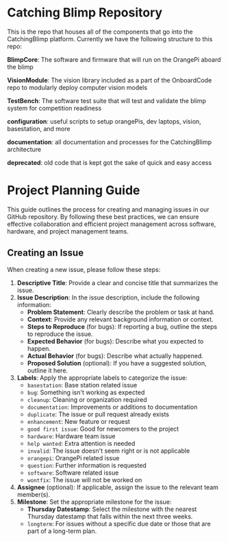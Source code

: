 # Catching Blimp Repository


This is the repo that houses all of the components that go into the CatchingBlimp platform. Currently we have the following structure to this repo:

**BlimpCore**: The software and firmware that will run on the OrangePi aboard the blimp

**VisionModule**: The vision library included as a part of the OnboardCode repo to modularly deploy computer vision models

**TestBench**: The software test suite that will test and validate the blimp system for competition readiness   

**configuration**: useful scripts to setup orangePis, dev laptops, vision, basestation, and more

**documentation**: all documentation and processes for the CatchingBlimp architecture

**deprecated**: old code that is kept got the sake of quick and easy access

# Project Planning Guide

This guide outlines the process for creating and managing issues in our GitHub repository. By following these best practices, we can ensure effective collaboration and efficient project management across software, hardware, and project management teams.

## Creating an Issue

When creating a new issue, please follow these steps:

1. **Descriptive Title**: Provide a clear and concise title that summarizes the issue.
2. **Issue Description**: In the issue description, include the following information:
   - **Problem Statement**: Clearly describe the problem or task at hand.
   - **Context**: Provide any relevant background information or context.
   - **Steps to Reproduce** (for bugs): If reporting a bug, outline the steps to reproduce the issue.
   - **Expected Behavior** (for bugs): Describe what you expected to happen.
   - **Actual Behavior** (for bugs): Describe what actually happened.
   - **Proposed Solution** (optional): If you have a suggested solution, outline it here.
3. **Labels**: Apply the appropriate labels to categorize the issue:
   - `basestation`: Base station related issue
   - `bug`: Something isn't working as expected
   - `cleanup`: Cleaning or organization required
   - `documentation`: Improvements or additions to documentation
   - `duplicate`: The issue or pull request already exists
   - `enhancement`: New feature or request
   - `good first issue`: Good for newcomers to the project
   - `hardware`: Hardware team issue
   - `help wanted`: Extra attention is needed
   - `invalid`: The issue doesn't seem right or is not applicable
   - `orangepi`: OrangePi related issue
   - `question`: Further information is requested
   - `software`: Software related issue
   - `wontfix`: The issue will not be worked on
4. **Assignee** (optional): If applicable, assign the issue to the relevant team member(s).
5. **Milestone**: Set the appropriate milestone for the issue:
   - **Thursday Datestamp**: Select the milestone with the nearest Thursday datestamp that falls within the next three weeks.
   - `longterm`: For issues without a specific due date or those that are part of a long-term plan.


